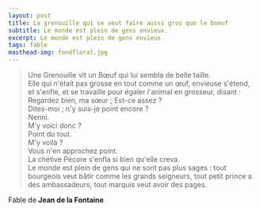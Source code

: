 ```yaml
---
layout: post
title: La grenouille qui se veut faire aussi gros que le boeuf
subtitle: Le monde est plein de gens envieux.
excerpt: Le monde est plein de gens envieux
tags: fable
masthead-img: fondfloral.jpg
---
```


> Une Grenouille vit un Bœuf qui lui sembla de belle taille.  
Elle qui n'était pas grosse en tout comme un œuf, envieuse s'étend, et s'enfle, et se travaille pour égaler l'animal en grosseur, disant :  
Regardez bien, ma sœur ; Est-ce assez ?  
Dites-moi ; n'y suis-je point encore ?  
Nenni.  
M'y voici donc ?  
Point du tout.  
M'y voilà ?  
Vous n'en approchez point.  
La chétive Pécore s'enfla si bien qu'elle creva.  
Le monde est plein de gens qui ne sont pas plus sages : tout bourgeois veut bâtir comme les grands seigneurs, tout petit prince a des ambassadeurs, tout marquis veut avoir des pages.

Fable de **Jean de la Fontaine** 